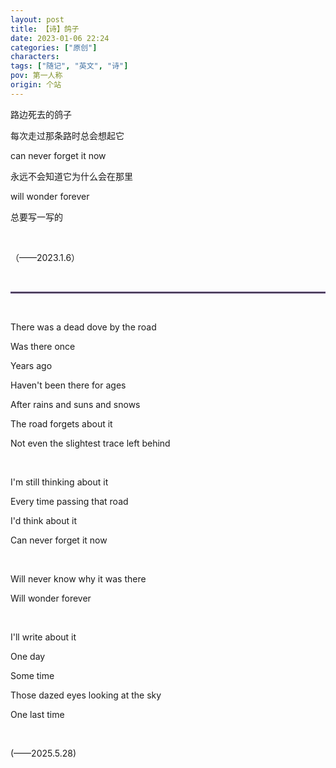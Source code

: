 ```yaml
---
layout: post
title: 【诗】鸽子
date: 2023-01-06 22:24
categories: ["原创"]
characters: 
tags: ["随记", "英文", "诗"]
pov: 第一人称
origin: 个站
---
```


路边死去的鸽子

每次走过那条路时总会想起它

can never forget it now

永远不会知道它为什么会在那里

will wonder forever

总要写一写的

<br>

（——2023.1.6）

<br>
<hr style="border: 1.5px solid; color: #36165a; opacity: 0.8;">
<br>

There was a dead dove by the road

Was there once

Years ago

Haven't been there for ages

After rains and suns and snows

The road forgets about it

Not even the slightest trace left behind

<br>

I'm still thinking about it

Every time passing that road

I'd think about it

Can never forget it now

<br>

Will never know why it was there

Will wonder forever

<br>

I'll write about it

One day

Some time

Those dazed eyes looking at the sky

One last time

<br>

(——2025.5.28)
